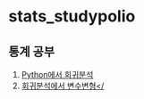 # stats_studypolio
## 통계 공부

1. <a href = 'https://github.com/dataitgirls-yeon/stats_studypolio/blob/main/Python%EC%97%90%EC%84%9C%20%ED%9A%8C%EA%B7%80%EB%B6%84%EC%84%9D.ipynb'>Python에서 회귀분석</a>
2. <a href = 'https://github.com/dataitgirls-yeon/stats_studypolio/blob/main/%ED%9A%8C%EA%B7%80%EB%B6%84%EC%84%9D%EC%97%90%EC%84%9C%20%EB%B3%80%EC%88%98%EC%9D%98%20%EB%B3%80%ED%98%95.ipynb'>회귀분석에서 변수변형</
